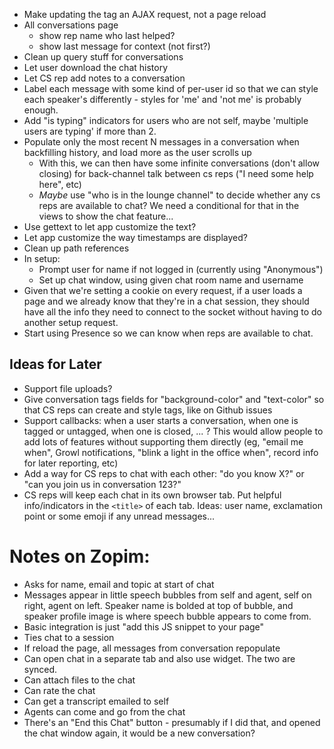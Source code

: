 - Make updating the tag an AJAX request, not a page reload
- All conversations page
  - show rep name who last helped?
  - show last message for context (not first?)
- Clean up query stuff for conversations
- Let user download the chat history
- Let CS rep add notes to a conversation
- Label each message with some kind of per-user id so that we can style each speaker's differently - styles for 'me' and 'not me' is probably enough.
- Add "is typing" indicators for users who are not self, maybe 'multiple users are typing' if more than 2.
- Populate only the most recent N messages in a conversation when backfilling history, and load more as the user scrolls up
  - With this, we can then have some infinite conversations (don't allow closing) for back-channel talk between cs reps ("I need some help here", etc)
  - *Maybe* use "who is in the lounge channel" to decide whether any cs reps are available to chat? We need a conditional for that in the views to show the chat feature...
- Use gettext to let app customize the text?
- Let app customize the way timestamps are displayed?
- Clean up path references
- In setup:
  - Prompt user for name if not logged in (currently using "Anonymous")
  - Set up chat window, using given chat room name and username
- Given that we're setting a cookie on every request, if a user loads a page and we already know that they're in a chat session, they should have all the info they need to connect to the socket without having to do another setup request.
- Start using Presence so we can know when reps are available to chat.

## Ideas for Later
- Support file uploads?
- Give conversation tags fields for "background-color" and "text-color" so that CS reps can create and style tags, like on Github issues
- Support callbacks: when a user starts a conversation, when one is tagged or untagged, when one is closed, ... ? This would allow people to add lots of features without supporting them directly (eg, "email me when", Growl notifications, "blink a light in the office when", record info for later reporting, etc)
- Add a way for CS reps to chat with each other: "do you know X?" or "can you join us in conversation 123?"
- CS reps will keep each chat in its own browser tab. Put helpful info/indicators in the `<title>` of each tab. Ideas: user name, exclamation point or some emoji if any unread messages...

# Notes on Zopim:
- Asks for name, email and topic at start of chat
- Messages appear in little speech bubbles from self and agent, self on right, agent on left. Speaker name is bolded at top of bubble, and speaker profile image is where speech bubble appears to come from.
- Basic integration is just "add this JS snippet to your page"
- Ties chat to a session
- If reload the page, all messages from conversation repopulate
- Can open chat in a separate tab and also use widget. The two are synced.
- Can attach files to the chat
- Can rate the chat
- Can get a transcript emailed to self
- Agents can come and go from the chat
- There's an "End this Chat" button - presumably if I did that, and opened the chat window again, it would be a new conversation?
